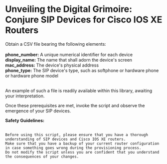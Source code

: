 
# Unveiling the Digital Grimoire: Conjure SIP Devices for Cisco IOS XE Routers

Obtain a CSV file bearing the following elements:<br /><br />
**phone_number:** A unique numerical identifier for each device <br />
**display_name:** The name that shall adorn the device's screen<br />
**mac_address:** The device's physical address<br />
**phone_type:** The SIP device's type, such as softphone or hardware phone or hardware phone model<br /><br />

An example of such a file is readily available within this library, awaiting your interpretation.

Once these prerequisites are met, invoke the script and observe the emergence of your SIP devices.

**Safety Guidelines:**<br /><br />

    Before using this script, please ensure that you have a thorough understanding of SIP devices and Cisco IOS XE routers.
    Make sure that you have a backup of your current router configuration in case something goes wrong during the provisioning process.
    Do not modify the script unless you are confident that you understand the consequences of your changes.
<br /><br />
